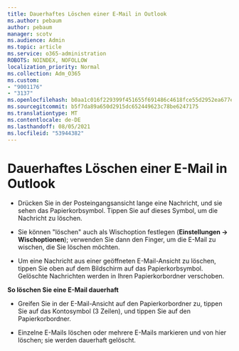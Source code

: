 ```yaml
---
title: Dauerhaftes Löschen einer E-Mail in Outlook
ms.author: pebaum
author: pebaum
manager: scotv
ms.audience: Admin
ms.topic: article
ms.service: o365-administration
ROBOTS: NOINDEX, NOFOLLOW
localization_priority: Normal
ms.collection: Adm_O365
ms.custom:
- "9001176"
- "3137"
ms.openlocfilehash: b0aa1c016f229399f451655f691486c4618fce55d2952ea677edb902349dd270
ms.sourcegitcommit: b5f7da89a650d2915dc652449623c78be6247175
ms.translationtype: MT
ms.contentlocale: de-DE
ms.lasthandoff: 08/05/2021
ms.locfileid: "53944382"
---
```

# <a name="permanently-delete-an-email-in-outlook"></a>Dauerhaftes Löschen einer E-Mail in Outlook

- Drücken Sie in der Posteingangsansicht lange eine Nachricht, und sie sehen das Papierkorbsymbol. Tippen Sie auf dieses Symbol, um die Nachricht zu löschen.

- Sie können "löschen" auch als Wischoption festlegen (**Einstellungen -> Wischoptionen**); verwenden Sie dann den Finger, um die E-Mail zu wischen, die Sie löschen möchten. 

- Um eine Nachricht aus einer geöffneten E-Mail-Ansicht zu löschen, tippen Sie oben auf dem Bildschirm auf das Papierkorbsymbol. Gelöschte Nachrichten werden in Ihren Papierkorbordner verschoben. 

**So löschen Sie eine E-Mail dauerhaft**

- Greifen Sie in der E-Mail-Ansicht auf den Papierkorbordner zu, tippen Sie auf das Kontosymbol (3 Zeilen), und tippen Sie auf den Papierkorbordner.

- Einzelne E-Mails löschen oder mehrere E-Mails markieren und von hier löschen; sie werden dauerhaft gelöscht.